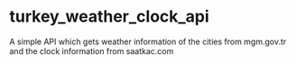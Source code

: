 # turkey_weather_clock_api
A simple API which gets weather information of the cities from mgm.gov.tr and the clock information from saatkac.com
